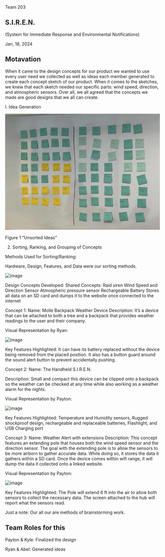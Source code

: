 Team 203

## S.I.R.E.N.
(System for Immediate Response and Environmental Notifications)

Jan, 18, 2024

## Motavation
When it came to the design concepts for our product we wanted to use every user need we collected as well as ideas each member generated to create each concept sketch of our product. When it comes to the sketches, we knew that each sketch needed our specific parts: wind speed, direction, and atmospheric sensors. Over all, we all agreed that the concepts we made are good designs that we all can create.


I. Idea Generation


![stick1](https://github.com/S-I-R-E-N-Team-203-EGR-314/S.I.R.E.N-Team-203-EGR-314.github.io/blob/d214aa7c7b0850ce36a2d7efeff501148499e54a/pic/stick1.JPG)

Figure 1 “Unsorted Ideas”

2. Sorting, Ranking, and Grouping of Concepts
   
Methods Used for Sorting/Ranking:

Hardware, Design, Features, and Data were our sorting methods.

![image](https://github.com/S-I-R-E-N-Team-203-EGR-314/S.I.R.E.N-Team-203-EGR-314.github.io/assets/157171278/7c903b66-4d94-4c92-a062-29033987cbfc)


Design Concepts Developed:
Shared Concepts: 
Raid siren
Wind Speed and Direction Sensor
Atmospheric pressure sensor
Rechargeable Battery 
Stores all data on an SD card and dumps it to the website once connected to the internet



Concept 1:
Name: Molle Backpack Weather Device
Description: It’s a device that can be attached to both a tree and a backpack that provides weather readings to the user and their company.

Visual Representation by Ryan:

![image](https://github.com/S-I-R-E-N-Team-203-EGR-314/S.I.R.E.N-Team-203-EGR-314.github.io/assets/157171278/a882a2e2-9052-454d-81ae-29b5da7ce870)


Key Features Highlighted: It can have its battery replaced without the device being removed from the placed position. It also has a button guard around the sound alert button to prevent accidentally pushing. 


Concept 2:
Name: The Handheld S.I.R.E.N.

Description: Small and compact this device can be clipped onto a backpack so the weather can be checked at any time while also working as a weather alarm for the nights.

Visual Representation by Payton:

![image](https://github.com/S-I-R-E-N-Team-203-EGR-314/S.I.R.E.N-Team-203-EGR-314.github.io/assets/157171278/7a3927c4-b192-462a-9c58-635aec687ea6)



Key Features Highlighted:
Temperature and Humidity sensors, Rugged shockproof design, rechargeable and replaceable batteries, Flashlight, and USB Charging port

Concept 3:
Name: 
Weather Alert with extensions
Description:
This concept features an extending pole that houses both the wind speed sensor and the direction sensor. The goal with the extending pole is to allow the sensors to be more airborn to gather accurate data. While doing so, it stores the data it gathers within a SD card. Once the device comes within wifi range, it will dump the data it collected onto a linked website.

Visual Representation by Payton:

![image](https://github.com/S-I-R-E-N-Team-203-EGR-314/S.I.R.E.N-Team-203-EGR-314.github.io/assets/157171278/5eb18e65-c904-4a72-8c27-c3f9c00b9043)

Key Features Highlighted:
The Pole will extend 6 ft into the air to allow both sensors to collect the necessary data. The screen attached to the hub will report what the sensors read.


Just a note: Our all our are methods of brainstorming work.

## Team Roles for this

Payton & Kyle: Finalized the design

Ryan & Abel: Generated ideas
